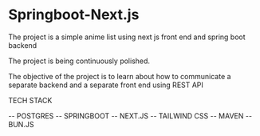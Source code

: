 # Springboot-Next.js
The project is a simple anime list using next js front end and spring boot backend



The project is being continuously polished.


The objective of the project is to learn about how to communicate a separate backend and a separate front end using REST API

TECH STACK

-- POSTGRES
-- SPRINGBOOT
-- NEXT.JS
-- TAILWIND CSS
-- MAVEN
-- BUN.JS
